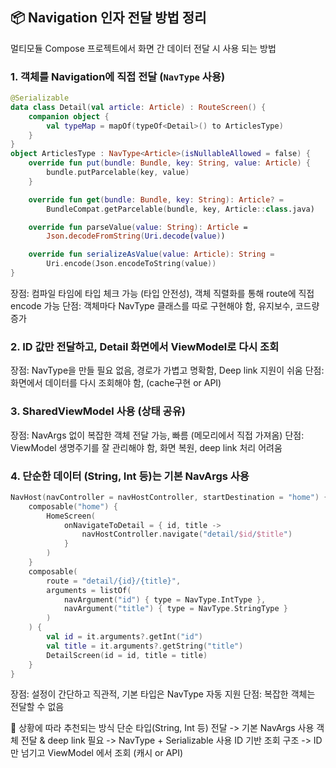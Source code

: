 ## 📦 Navigation 인자 전달 방법 정리

멀티모듈 Compose 프로젝트에서 화면 간 데이터 전달 시 사용 되는 방법


###  1. 객체를 Navigation에 직접 전달 (`NavType` 사용)
```kotlin
@Serializable
data class Detail(val article: Article) : RouteScreen() {
    companion object {
        val typeMap = mapOf(typeOf<Detail>() to ArticlesType)
    }
}
object ArticlesType : NavType<Article>(isNullableAllowed = false) {
    override fun put(bundle: Bundle, key: String, value: Article) {
        bundle.putParcelable(key, value)
    }

    override fun get(bundle: Bundle, key: String): Article? =
        BundleCompat.getParcelable(bundle, key, Article::class.java)

    override fun parseValue(value: String): Article =
        Json.decodeFromString(Uri.decode(value))

    override fun serializeAsValue(value: Article): String =
        Uri.encode(Json.encodeToString(value))
}
```
장점: 컴파일 타임에 타입 체크 가능 (타입 안전성), 객체 직렬화를 통해 route에 직접 encode 가능
단점: 객체마다 NavType 클래스를 따로 구현해야 함, 유지보수, 코드량 증가

###  2. ID 값만 전달하고, Detail 화면에서 ViewModel로 다시 조회
장점: NavType을 만들 필요 없음, 경로가 가볍고 명확함, Deep link 지원이 쉬움
단점: 화면에서 데이터를 다시 조회해야 함, (cache구현 or API)

### 3. SharedViewModel 사용 (상태 공유)
장점: NavArgs 없이 복잡한 객체 전달 가능, 빠름 (메모리에서 직접 가져옴)
단점: ViewModel 생명주기를 잘 관리해야 함, 화면 복원, deep link 처리 어려움

###  4. 단순한 데이터 (String, Int 등)는 기본 NavArgs 사용
```kotlin
NavHost(navController = navHostController, startDestination = "home") {
    composable("home") {
        HomeScreen(
            onNavigateToDetail = { id, title ->
                navHostController.navigate("detail/$id/$title")
            }
        )
    }
    composable(
        route = "detail/{id}/{title}",
        arguments = listOf(
            navArgument("id") { type = NavType.IntType },
            navArgument("title") { type = NavType.StringType }
        )
    ) {
        val id = it.arguments?.getInt("id")
        val title = it.arguments?.getString("title")
        DetailScreen(id = id, title = title)
    }
}
```
장점: 설정이 간단하고 직관적, 기본 타입은 NavType 자동 지원
단점: 복잡한 객체는 전달할 수 없음

📌 상황에 따라 추천되는 방식
단순 타입(String, Int 등) 전달 -> 기본 NavArgs 사용
객체 전달 & deep link 필요	-> NavType + Serializable 사용
ID 기반 조회 구조 -> ID만 넘기고 ViewModel 에서 조회 (캐시 or API)